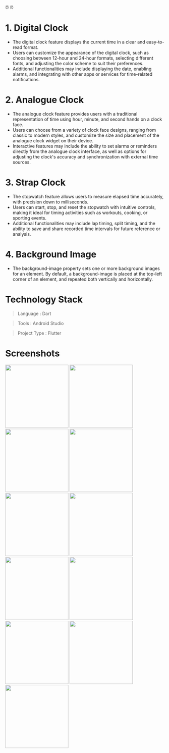 ⏰ :alarm_clock:

# 1. Digital Clock
- The digital clock feature displays the current time in a clear and easy-to-read format. 
- Users can customize the appearance of the digital clock, such as choosing between 12-hour and 24-hour formats, selecting different fonts, and adjusting the color scheme to suit their preferences.
- Additional functionalities may include displaying the date, enabling alarms, and integrating with other apps or services for time-related notifications.

# 2. Analogue Clock
- The analogue clock feature provides users with a traditional representation of time using hour, minute, and second hands on a clock face.
- Users can choose from a variety of clock face designs, ranging from classic to modern styles, and customize the size and placement of the analogue clock widget on their device.
- Interactive features may include the ability to set alarms or reminders directly from the analogue clock interface, as well as options for adjusting the clock's accuracy and synchronization with external time sources.

# 3. Strap Clock
- The stopwatch feature allows users to measure elapsed time accurately, with precision down to milliseconds.
- Users can start, stop, and reset the stopwatch with intuitive controls, making it ideal for timing activities such as workouts, cooking, or sporting events.
- Additional functionalities may include lap timing, split timing, and the ability to save and share recorded time intervals for future reference or analysis.

# 4. Background Image 
- The background-image property sets one or more background images for an element.
By default, a background-image is placed at the top-left corner of an element, and repeated both vertically and horizontally.
  
# Technology Stack

> Language     : Dart

> Tools        : Android Studio

> Project Type : Flutter


# Screenshots

<img src = "https://github.com/parth7192/clock_application/assets/142138451/c8c89772-d53c-4621-a552-e84269b82d1b" width = "200">

<img src = "https://github.com/parth7192/clock_application/assets/142138451/91e75b22-f8b6-4a34-9d21-dee80e9bfc6d" width = "200">

<img src = "https://github.com/parth7192/clock_application/assets/142138451/165496bb-e54d-4fc6-b4d2-bd537d10a2a6" width = "200">

<img src = "https://github.com/parth7192/clock_application/assets/142138451/178d701e-899b-40f3-9d0d-812efe3b868c" width = "200">

<img src = "https://github.com/parth7192/clock_application/assets/142138451/920b81a8-63a8-41fd-9923-0be0d38d18ed" width = "200">

<img src = "https://github.com/parth7192/clock_application/assets/142138451/ea18dfb8-2b5e-458d-b4dc-ff25d0dfefc8" width = "200">

<img src = "https://github.com/parth7192/clock_application/assets/142138451/9775ae44-104d-4e44-b6dd-6273da40ecc3" width = "200">

<img src = "https://github.com/parth7192/clock_application/assets/142138451/dbec1dba-4b44-408b-be6e-85efbd9a4583" width = "200">

<img src = "https://github.com/parth7192/clock_application/assets/142138451/9f2767be-dd9a-40eb-940d-fe0287d19ab8" width = "200">

<img src = "https://github.com/parth7192/clock_application/assets/142138451/3a5ed6e7-ce9a-4ff1-9667-793103e9e2b7" width = "200">

<img src = "https://github.com/parth7192/clock_application/assets/142138451/3806e231-dd5a-46b4-9521-3c968ced07b0" width = "200">
